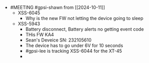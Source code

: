 - #MEETING #gpsi-shawn from [[2024-10-11]]
	- XSS-6045
		- Why is the new FW not letting the device going to sleep
	- XSS-5943
		- Battery disconnect, Battery alerts no getting event code
		- THis FW KA4
		- Sean's Deveice SN: 232105610
		- The device has to go under 6V for 10 seconds
		- #gpsi-lee is tracking XSS-6044 for the XT-45
		-